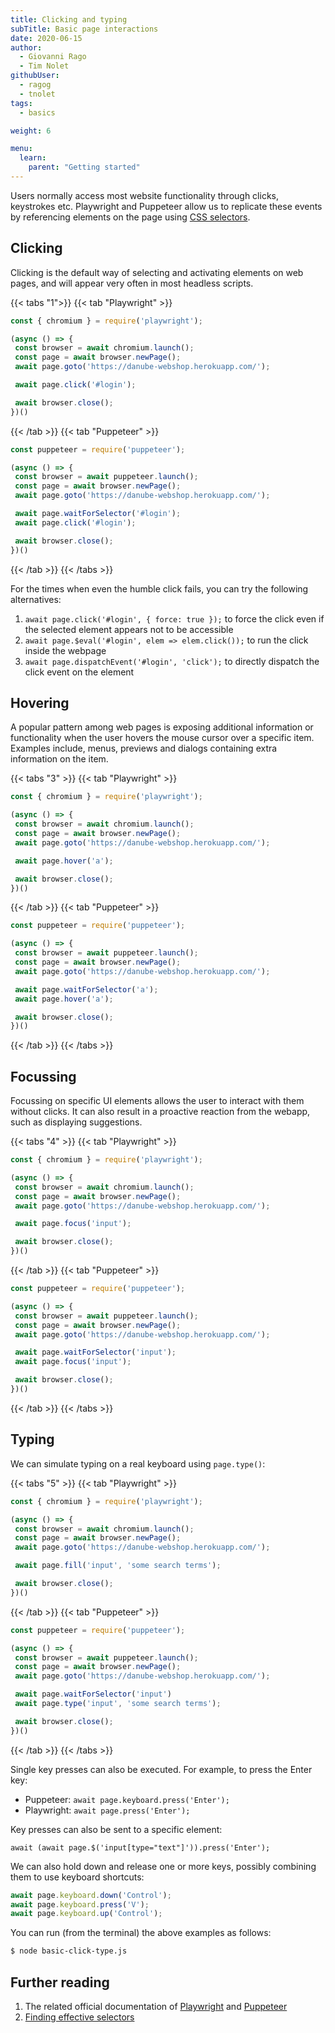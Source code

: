 ```yaml
---
title: Clicking and typing
subTitle: Basic page interactions
date: 2020-06-15
author:
  - Giovanni Rago
  - Tim Nolet
githubUser:
  - ragog
  - tnolet
tags:
  - basics

weight: 6

menu:
  learn:
    parent: "Getting started"
---
```


Users normally access most website functionality through clicks, keystrokes etc. Playwright and Puppeteer allow us to replicate these events by referencing elements on the page using [CSS selectors](https://developer.mozilla.org/en-US/docs/Learn/CSS/Building_blocks/Selectors).

<!-- more -->

## Clicking

Clicking is the default way of selecting and activating elements on web pages, and will appear very often in most headless scripts.

{{< tabs "1">}}
{{< tab "Playwright" >}}
 ```js
const { chromium } = require('playwright');

(async () => {
  const browser = await chromium.launch();
  const page = await browser.newPage();
  await page.goto('https://danube-webshop.herokuapp.com/');

  await page.click('#login');

  await browser.close();
})()
 ```
{{< /tab >}}
{{< tab "Puppeteer" >}}
 ```js
const puppeteer = require('puppeteer');

(async () => {
  const browser = await puppeteer.launch();
  const page = await browser.newPage();
  await page.goto('https://danube-webshop.herokuapp.com/');

  await page.waitForSelector('#login');
  await page.click('#login');

  await browser.close();
})()
 ```
{{< /tab >}}
{{< /tabs >}}

For the times when even the humble click fails, you can try the following alternatives:
1. `await page.click('#login', { force: true });` to force the click even if the selected element appears not to be accessible
2. `await page.$eval('#login', elem => elem.click());` to run the click inside the webpage
3. `await page.dispatchEvent('#login', 'click');` to directly dispatch the click event on the element

## Hovering

A popular pattern among web pages is exposing additional information or functionality when the user hovers the mouse cursor over a specific item. Examples include, menus, previews and dialogs containing extra information on the item.

{{< tabs "3" >}}
{{< tab "Playwright" >}}
 ```js
const { chromium } = require('playwright');

(async () => {
  const browser = await chromium.launch();
  const page = await browser.newPage();
  await page.goto('https://danube-webshop.herokuapp.com/');

  await page.hover('a');

  await browser.close();
})()
 ```
{{< /tab >}}
{{< tab "Puppeteer" >}}
 ```js
const puppeteer = require('puppeteer');

(async () => {
  const browser = await puppeteer.launch();
  const page = await browser.newPage();
  await page.goto('https://danube-webshop.herokuapp.com/');

  await page.waitForSelector('a');
  await page.hover('a');

  await browser.close();
})()
 ```
{{< /tab >}}
{{< /tabs >}}

## Focussing

Focussing on specific UI elements allows the user to interact with them without clicks. It can also result in a proactive reaction from the webapp, such as displaying suggestions.

{{< tabs "4" >}}
{{< tab "Playwright" >}}
 ```js
const { chromium } = require('playwright');

(async () => {
  const browser = await chromium.launch();
  const page = await browser.newPage();
  await page.goto('https://danube-webshop.herokuapp.com/');

  await page.focus('input');

  await browser.close();
})()
 ```
{{< /tab >}}
{{< tab "Puppeteer" >}}
 ```js
const puppeteer = require('puppeteer');

(async () => {
  const browser = await puppeteer.launch();
  const page = await browser.newPage();
  await page.goto('https://danube-webshop.herokuapp.com/');

  await page.waitForSelector('input');
  await page.focus('input');

  await browser.close();
})()
 ```
{{< /tab >}}
{{< /tabs >}}

## Typing

We can simulate typing on a real keyboard using `page.type()`:

{{< tabs "5" >}}
{{< tab "Playwright" >}}
 ```js
const { chromium } = require('playwright');

(async () => {
  const browser = await chromium.launch();
  const page = await browser.newPage();
  await page.goto('https://danube-webshop.herokuapp.com/');

  await page.fill('input', 'some search terms');

  await browser.close();
})()
 ```
{{< /tab >}}
{{< tab "Puppeteer" >}}
 ```js
const puppeteer = require('puppeteer');

(async () => {
  const browser = await puppeteer.launch();
  const page = await browser.newPage();
  await page.goto('https://danube-webshop.herokuapp.com/');

  await page.waitForSelector('input')
  await page.type('input', 'some search terms');

  await browser.close();
})()
 ```
{{< /tab >}}
{{< /tabs >}}

Single key presses can also be executed. For example, to press the Enter key:
- Puppeteer: `await page.keyboard.press('Enter');`
- Playwright: `await page.press('Enter');`

Key presses can also be sent to a specific element:

`await (await page.$('input[type="text"]')).press('Enter');`

We can also hold down and release one or more keys, possibly combining them to use keyboard shortcuts:

```js
await page.keyboard.down('Control');
await page.keyboard.press('V');
await page.keyboard.up('Control');
```

You can run (from the terminal) the above examples as follows:
```sh
$ node basic-click-type.js
```

## Further reading
1. The related official documentation of [Playwright](https://playwright.dev/docs/input#mouse-click) and [Puppeteer](https://pptr.dev/#?product=Puppeteer&version=v10.2.0&show=api-pageclickselector-options)
2. [Finding effective selectors](/learn/headless/basics-selectors/)
